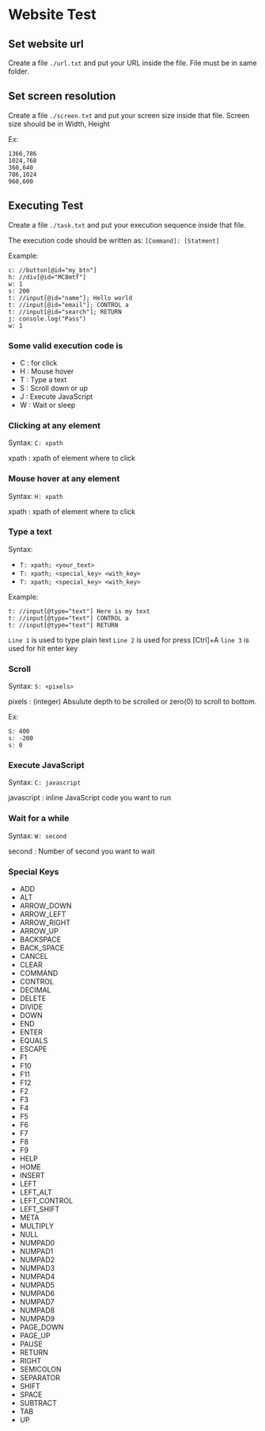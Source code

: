 # Website Test

## Set website url

Create a file `./url.txt` and put your URL inside the file. File must be in same folder.

## Set screen resolution

Create a file `./screen.txt` and put your screen size inside that file. Screen size should be in Width, Height

Ex:
```
1366,786
1024,768
360,640
786,1024
960,600
```

## Executing Test

Create a file `./task.txt` and put your execution sequence inside that file.

The execution code should be written as: `[Command]: [Statment]` 

Example:
```
c: //button[@id="my_btn"]
h: //div[@id="MC8mtf"]
w: 1
s: 200
t: //input[@id="name"]; Hello world
t: //input[@id="email"]; CONTROL a
t: //input[@id="search"]; RETURN
j: console.log("Pass")
w: 1
```

### Some valid execution code is 
 - C : for click
 - H : Mouse hover
 - T : Type a text
 - S : Scroll down or up
 - J : Execute JavaScript
 - W : Wait or sleep

### Clicking at any element

Syntax: `C: xpath`

xpath : xpath of element where to click

### Mouse hover at any element

Syntax: `H: xpath`

xpath : xpath of element where to click

### Type a text

Syntax: 
 - `T: xpath; <your_text>`
 - `T: xpath; <special_key> <with_key>`
 - `T: xpath; <special_key> <with_key>`

Example:
```
t: //input[@type="text"] Here is my text
t: //input[@type="text"] CONTROL a
t: //input[@type="text"] RETURN
```

`Line 1` is used to type plain text
`Line 2` is used for press [Ctrl]+A
`line 3` is used for hit enter key



### Scroll

Syntax: `S: <pixels>`

pixels : (integer) Absulute depth to be scrolled or zero(0) to scroll to bottom.

Ex:
```
S: 400
s: -200
s: 0
```

### Execute JavaScript

Syntax: `C: javascript`

javascript : inline JavaScript code you want to run


### Wait for a while

Syntax: `W: second`

second : Number of second you want to wait

### Special Keys
- ADD
- ALT
- ARROW_DOWN
- ARROW_LEFT
- ARROW_RIGHT
- ARROW_UP
- BACKSPACE
- BACK_SPACE
- CANCEL
- CLEAR
- COMMAND
- CONTROL
- DECIMAL
- DELETE
- DIVIDE
- DOWN
- END
- ENTER
- EQUALS
- ESCAPE
- F1
- F10
- F11
- F12
- F2
- F3
- F4
- F5
- F6
- F7
- F8
- F9
- HELP
- HOME
- INSERT
- LEFT
- LEFT_ALT
- LEFT_CONTROL
- LEFT_SHIFT
- META
- MULTIPLY
- NULL
- NUMPAD0
- NUMPAD1
- NUMPAD2
- NUMPAD3
- NUMPAD4
- NUMPAD5
- NUMPAD6
- NUMPAD7
- NUMPAD8
- NUMPAD9
- PAGE_DOWN
- PAGE_UP
- PAUSE
- RETURN
- RIGHT
- SEMICOLON
- SEPARATOR
- SHIFT
- SPACE
- SUBTRACT
- TAB
- UP

